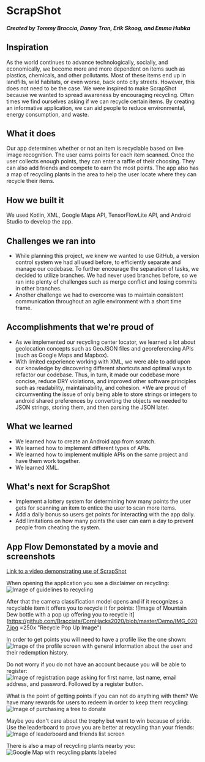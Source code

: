 # ScrapShot

##### Created by Tommy Braccia, Danny Tran, Erik Skoog, and Emma Hubka

## Inspiration
<p> As the world continues to advance technologically, socially, and economically, we become more and more dependent on items such as plastics, chemicals, and other pollutants. Most of these items end up in landfills, wild habitats, or even worse, back onto city streets. However, this does not need to be the case. We were inspired to make ScrapShot because we wanted to spread awareness by encouraging recycling. Often times we find ourselves asking if we can recycle certain items. By creating an informative application, we can aid people to reduce environmental, energy consumption, and waste. </p>

## What it does
<p> Our app determines whether or not an item is recyclable based on live image recognition. The user earns points for each item scanned. Once the user collects enough points, they can enter a raffle of their choosing. They can also add friends and compete to earn the most points. The app also has a map of recycling plants in the area to help the user locate where they can recycle their items. </p>

## How we built it
<p>We used Kotlin, XML, Google Maps API, TensorFlowLite API, and Android Studio to develop the app.</p>

## Challenges we ran into
* While planning this project, we knew we wanted to use GitHub, a version control system we had all used before, to efficiently separate and manage our codebase. To further encourage the separation of tasks, we decided to utilize branches. We had never used branches before, so we ran into plenty of challenges such as merge conflict and losing commits in other branches.
* Another challenge we had to overcome was to maintain consistent communication throughout an agile environment with a short time frame.

## Accomplishments that we're proud of
* As we implemented our recycling center locator, we learned a lot about geolocation concepts such as GeoJSON files and georeferencing APIs (such as Google Maps and Mapbox).
* With limited experience working with XML, we were able to add upon our knowledge by discovering different shortcuts and optimal ways to refactor our codebase. Thus, in turn, it made our codebase more concise, reduce DRY violations, and improved other software principles such as readability, maintainability, and cohesion. 
*We are proud of circumventing the issue of only being able to store strings or integers to android shared preferences by converting the objects we needed to JSON strings, storing them, and then parsing the JSON later.

## What we learned
* We learned how to create an Android app from scratch.
* We learned how to implement different types of APIs.
* We learned how to implement multiple APIs on the same project and have them work together.
* We learned XML.

## What's next for ScrapShot
* Implement a lottery system for determining how many points the user gets for scanning an item to entice the user to scan more items. 
* Add a daily bonus so users get points for interacting with the app daily. 
* Add limitations on how many points the user can earn a day to prevent people from cheating the system. 

## App Flow Demonstated by a movie and screenshots
[Link to a video demonstrating use of ScrapShot](https://github.com/Bracciata/CornHacks2020/blob/master/Demo/Demo%20Video.MOV)

When opening the application you see a disclaimer on recycling: 
![Image of guidelines to recycling](https://github.com/Bracciata/CornHacks2020/blob/master/Demo/IMG_0207.jpg "Disclaimer Image")

After that the camera classification model opens and if it recognizes a recyclable item it offers you to recycle it for points: 
![Image of Mountain Dew bottle with a pop up offering you to recycle it](https://github.com/Bracciata/CornHacks2020/blob/master/Demo/IMG_0207.jpg =250x "Recycle Pop Up Image")

In order to get points you will need to have a profile like the one shown: 
![Image of the profile screen with general information about the user and their redemption history.](https://github.com/Bracciata/CornHacks2020/blob/master/Demo/IMG_0209.jpg "User Profile Image")

Do not worry if you do not have an account because you will be able to register: 
![Image of registration page asking for first name, last name, email address, and password. Followed by a register button.](https://github.com/Bracciata/CornHacks2020/blob/master/Demo/IMG_0214.jpg "Registration Form Image")

What is the point of getting points if you can not do anything with them? We have many rewards for users to redeem in order to keep them recycling:
![Image of purchasing a tree to donate](https://github.com/Bracciata/CornHacks2020/blob/master/Demo/IMG_0210.jpg "Image of purchase confirmation pop up")

Maybe you don't care about the trophy but want to win because of pride. Use the leaderboard to prove you are better at recycling than your friends:
![Image of leaderboard and friends list screen](https://github.com/Bracciata/CornHacks2020/blob/master/Demo/IMG_0211.jpg "Image of leaderboard and friends list")

There is also a map of recycling plants nearby you: 
![Google Map with recycling plants labeled](https://github.com/Bracciata/CornHacks2020/blob/master/Demo/IMG_0213.jpg "Recycle Plant Map Image")



